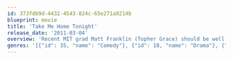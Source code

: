 ```yaml
---
id: 373fdb9d-4432-4543-824c-65e271a9214b
blueprint: movie
title: 'Take Me Home Tonight'
release_date: '2011-03-04'
overview: 'Recent MIT grad Matt Franklin (Topher Grace) should be well on his way to a successful career at a Fortune 500 company, but instead, he rebels against maturity by taking a job at a video store. Matt rethinks his position when his unrequited high-school crush, Tori (Teresa Palmer), walks in and invites him to an end-of-summer party. With the help of his twin sister (Anna Faris) and his best friend (Dan Fogler), Matt hatches a plan to change the course of his life.'
genres: '[{"id": 35, "name": "Comedy"}, {"id": 18, "name": "Drama"}, {"id": 10749, "name": "Romance"}]'
---
```

